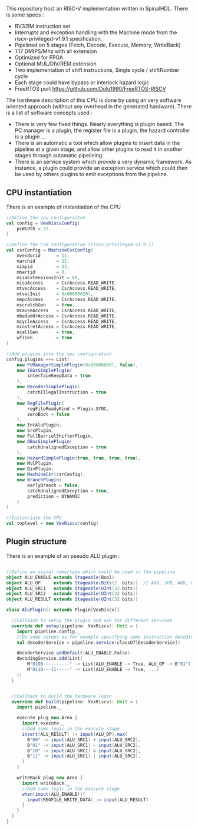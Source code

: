 This repository host an RISC-V implementation written in SpinalHDL. There is some specs :

- RV32IM instruction set
- Interrupts and exception handling with the Machine mode from the riscv-privileged-v1.9.1 specification.
- Pipelined on 5 stages (Fetch, Decode, Execute, Memory, WriteBack)
- 1.17 DMIPS/Mhz with all extension
- Optimized for FPGA
- Optional MUL/DIV/REM extension
- Two implementation of shift instructions, Single cycle / shiftNumber cycle
- Each stage could have bypass or interlock hazard logic
- FreeRTOS port https://github.com/Dolu1990/FreeRTOS-RISCV

The hardware description of this CPU is done by using an very software oriented approach
(without any overhead in the generated hardware). There is a list of software concepts used :

- There is very few fixed things. Nearly everything is plugin based. The PC manager is a plugin, the register file is a plugin, the hazard controller is a plugin ...
- There is an automatic a tool which allow plugins to insert data in the pipeline at a given stage, and allow other plugins to read it in another stages through automatic pipelining.
- There is an service system which provide a very dynamic framework. As instance, a plugin could provide an exception service which could then be used by others plugins to emit exceptions from the pipeline.


## CPU instantiation 
There is an example of instantiation of the CPU

```scala
//Define the cpu configuraiton
val config = VexRiscvConfig(
    pcWidth = 32
)

//Define the CSR configuration (riscv-privileged-v1.9.1)
val csrConfig = MachineCsrConfig(
    mvendorid      = 11,
    marchid        = 22,
    mimpid         = 33,
    mhartid        = 0,
    misaExtensionsInit = 66,
    misaAccess     = CsrAccess.READ_WRITE,
    mtvecAccess    = CsrAccess.READ_WRITE,
    mtvecInit      = 0x00000020l,
    mepcAccess     = CsrAccess.READ_WRITE,
    mscratchGen    = true,
    mcauseAccess   = CsrAccess.READ_WRITE,
    mbadaddrAccess = CsrAccess.READ_WRITE,
    mcycleAccess   = CsrAccess.READ_WRITE,
    minstretAccess = CsrAccess.READ_WRITE,
    ecallGen       = true,
    wfiGen         = true
)

//Add plugins into the cpu configuration
config.plugins ++= List(
    new PcManagerSimplePlugin(0x00000000l, false),
    new IBusSimplePlugin(
        interfaceKeepData = true
    ),
    new DecoderSimplePlugin(
        catchIllegalInstruction = true
    ),
    new RegFilePlugin(
        regFileReadyKind = Plugin.SYNC,
        zeroBoot = false
    ),
    new IntAluPlugin,
    new SrcPlugin,
    new FullBarrielShifterPlugin,
    new DBusSimplePlugin(
        catchUnalignedException = true
    ),
    new HazardSimplePlugin(true, true, true, true),
    new MulPlugin,
    new DivPlugin,
    new MachineCsr(csrConfig),
    new BranchPlugin(
        earlyBranch = false,
        catchUnalignedException = true,
        prediction = DYNAMIC
    )
)

//Instanciate the CPU
val toplevel = new VexRiscv(config)
```


## Plugin structure

There is an example of an pseudo ALU plugin :

```scala

//Define an signal name/type which could be used in the pipeline
object ALU_ENABLE extends Stageable(Bool)
object ALU_OP     extends Stageable(Bits(2  bits))  // ADD, SUB, AND, OR
object ALU_SRC1   extends Stageable(UInt(32 bits))
object ALU_SRC2   extends Stageable(UInt(32 bits))
object ALU_RESULT extends Stageable(UInt(32 bits))

class AluPlugin() extends Plugin[VexRiscv]{

  //Callback to setup the plugin and ask for different services
  override def setup(pipeline: VexRiscv): Unit = {
    import pipeline.config._
    //Do some setups as for example specifying some instruction decoding by using the Decoding service
    val decoderService = pipeline.service(classOf[DecoderService])

    decoderService.addDefault(ALU_ENABLE,False)
    decodingService.add(List(
        M"0100----------" -> List(ALU_ENABLE -> True, ALU_OP -> B"01"),
        M"0110---11-----" -> List(ALU_ENABLE -> True, ...)
    ))
  }


  //Callback to build the hardware logic
  override def build(pipeline: VexRiscv): Unit = {
    import pipeline._

    execute plug new Area {
      import execute._
      //Add some logic in the execute stage
      insert(ALU_RESULT) := input(ALU_OP).mux(
        B"00" -> input(ALU_SRC1) + input(ALU_SRC2),
        B"01" -> input(ALU_SRC1) - input(ALU_SRC2),
        B"10" -> input(ALU_SRC1) & input(ALU_SRC2),
        B"11" -> input(ALU_SRC1) | input(ALU_SRC2),
      )
    }

    writeBack plug new Area {
      import writeBack._
      //Add some logic in the execute stage
      when(input(ALU_ENABLE)){
        input(REGFILE_WRITE_DATA) := input(ALU_RESULT)
      }
    }
  }
}
```